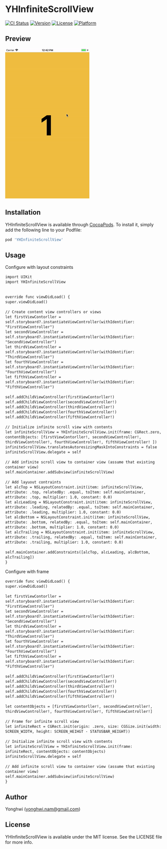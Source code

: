# YHInfiniteScrollView

[![CI Status](http://img.shields.io/travis/yonghwinam/YHInfiniteScrollView.svg?style=flat)](https://travis-ci.org/yonghwinam/YHInfiniteScrollView)
[![Version](https://img.shields.io/cocoapods/v/YHInfiniteScrollView.svg?style=flat)](http://cocoapods.org/pods/YHInfiniteScrollView)
[![License](https://img.shields.io/cocoapods/l/YHInfiniteScrollView.svg?style=flat)](http://cocoapods.org/pods/YHInfiniteScrollView)
[![Platform](https://img.shields.io/cocoapods/p/YHInfiniteScrollView.svg?style=flat)](http://cocoapods.org/pods/YHInfiniteScrollView)

## Preview

![](Example/YHInfiniteScrollView/demo.gif)



## Installation

YHInfiniteScrollView is available through [CocoaPods](http://cocoapods.org). To install
it, simply add the following line to your Podfile:

```ruby
pod 'YHInfiniteScrollView'
```

## Usage

Configure with layout constraints

```
import UIKit
import YHInfiniteScrollView


override func viewDidLoad() {
super.viewDidLoad()

// Create content view controllers or views
let firstViewContorller = self.storyboard?.instantiateViewController(withIdentifier: "FirstViewController")
let secondViewController = self.storyboard?.instantiateViewController(withIdentifier: "SecondViewController")
let thirdViewController = self.storyboard?.instantiateViewController(withIdentifier: "ThirdViewController")
let fourthViewController = self.storyboard?.instantiateViewController(withIdentifier: "FourthViewController")
let fifthViewController = self.storyboard?.instantiateViewController(withIdentifier: "FifthViewController")

self.addChildViewController(firstViewContorller!)
self.addChildViewController(secondViewController!)
self.addChildViewController(thirdViewController!)
self.addChildViewController(fourthViewController!)
self.addChildViewController(fifthViewController!)

// Initialize infinite scroll view with contents
let infiniteScrollView = YHInfiniteScrollView.init(frame: CGRect.zero,
contentObjects: [firstViewContorller!, secondViewController!, thirdViewController!, fourthViewController!, fifthViewController! ])
infiniteScrollView.translatesAutoresizingMaskIntoConstraints = false
infiniteScrollView.delegate = self

// Add infinite scroll view to container view (assume that existing container view)
self.mainContainer.addSubview(infiniteScrollView)

// Add layuout contraints
let alcTop = NSLayoutConstraint.init(item: infiniteScrollView, attribute: .top, relatedBy: .equal, toItem: self.mainContainer, attribute: .top, multiplier: 1.0, constant: 0.0)
let alcLeading = NSLayoutConstraint.init(item: infiniteScrollView, attribute: .leading, relatedBy: .equal, toItem: self.mainContainer, attribute: .leading, multiplier: 1.0, constant: 0.0)
let alcBottom = NSLayoutConstraint.init(item: infiniteScrollView, attribute: .bottom, relatedBy: .equal, toItem: self.mainContainer, attribute: .bottom, multiplier: 1.0, constant: 0.0)
let alcTrailing = NSLayoutConstraint.init(item: infiniteScrollView, attribute: .trailing, relatedBy: .equal, toItem: self.mainContainer, attribute: .trailing, multiplier: 1.0, constant: 0.0)

self.mainContainer.addConstraints([alcTop, alcLeading, alcBottom, alcTrailing])
}

```

Configure with frame

```
override func viewDidLoad() {
super.viewDidLoad()

let firstViewContorller = self.storyboard?.instantiateViewController(withIdentifier: "FirstViewController")
let secondViewController = self.storyboard?.instantiateViewController(withIdentifier: "SecondViewController")
let thirdViewController = self.storyboard?.instantiateViewController(withIdentifier: "ThirdViewController")
let fourthViewController = self.storyboard?.instantiateViewController(withIdentifier: "FourthViewController")
let fifthViewController = self.storyboard?.instantiateViewController(withIdentifier: "FifthViewController")

self.addChildViewController(firstViewContorller!)
self.addChildViewController(secondViewController!)
self.addChildViewController(thirdViewController!)
self.addChildViewController(fourthViewController!)
self.addChildViewController(fifthViewController!)

let contentObjects = [firstViewContorller!, secondViewController!, thirdViewController!, fourthViewController!, fifthViewController!]

// Frame for infinite scroll view
let infiniteRect = CGRect.init(origin: .zero, size: CGSize.init(width: SCREEN_WIDTH, height: SCREEN_HEIHGT - STATUSBAR_HEIGHT))

// Initialize infinite scroll view with contents
let infiniteScrollView = YHInfiniteScrollView.init(frame: infiniteRect, contentObjects: contentObjects)
infiniteScrollView.delegate = self

// Add infinite scroll view to container view (assume that existing container view)
self.mainContainer.addSubview(infiniteScrollView)
}

```

## Author

Yonghwi (yonghwi.nam@gmail.com)

## License

YHInfiniteScrollView is available under the MIT license. See the LICENSE file for more info.
